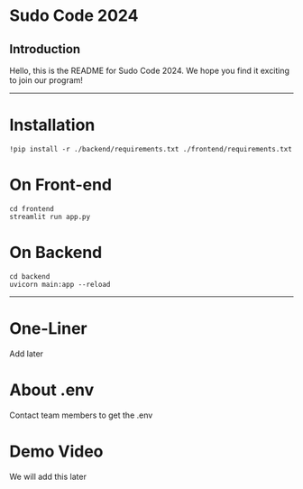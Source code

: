 # Sudo Code 2024

## Introduction

Hello, this is the README for Sudo Code 2024. We hope you find it exciting to join our program!

---

# Installation

```
!pip install -r ./backend/requirements.txt ./frontend/requirements.txt
```

# On Front-end

```
cd frontend
streamlit run app.py
```

# On Backend

```
cd backend
uvicorn main:app --reload
```

---

# One-Liner

Add later

# About .env

Contact team members to get the .env

# Demo Video

We will add this later

